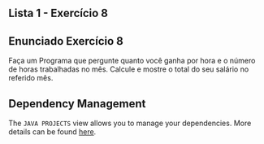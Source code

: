 ## Lista 1 - Exercício 8

## Enunciado Exercício 8

Faça um Programa que pergunte quanto você ganha por hora e o número de horas trabalhadas no mês. Calcule e mostre o total do seu salário no referido mês.

## Dependency Management

The `JAVA PROJECTS` view allows you to manage your dependencies. More details can be found [here](https://github.com/microsoft/vscode-java-dependency#manage-dependencies).
